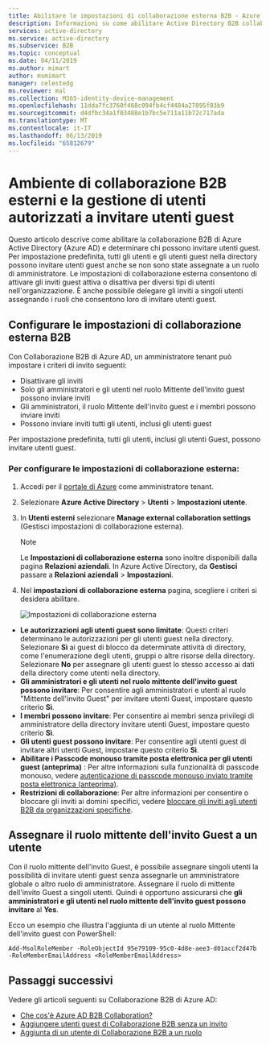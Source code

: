 ```yaml
---
title: Abilitare le impostazioni di collaborazione esterna B2B - Azure Active Directory | Microsoft Docs
description: Informazioni su come abilitare Active Directory B2B collaboration esterni e gestire utenti autorizzati a invitare utenti guest. Usare il ruolo mittente dell'invito Guest per delegare gli inviti.
services: active-directory
ms.service: active-directory
ms.subservice: B2B
ms.topic: conceptual
ms.date: 04/11/2019
ms.author: mimart
author: msmimart
manager: celestedg
ms.reviewer: mal
ms.collection: M365-identity-device-management
ms.openlocfilehash: 11dda7fc3760f468c094fb4cf4484a27895f83b9
ms.sourcegitcommit: d4dfbc34a1f03488e1b7bc5e711a11b72c717ada
ms.translationtype: MT
ms.contentlocale: it-IT
ms.lasthandoff: 06/13/2019
ms.locfileid: "65812679"
---
```

# <a name="enable-b2b-external-collaboration-and-manage-who-can-invite-guests"></a>Ambiente di collaborazione B2B esterni e la gestione di utenti autorizzati a invitare utenti guest

Questo articolo descrive come abilitare la collaborazione B2B di Azure Active Directory (Azure AD) e determinare chi possono invitare utenti guest. Per impostazione predefinita, tutti gli utenti e gli utenti guest nella directory possono invitare utenti guest anche se non sono state assegnate a un ruolo di amministratore. Le impostazioni di collaborazione esterna consentono di attivare gli inviti guest attiva o disattiva per diversi tipi di utenti nell'organizzazione. È anche possibile delegare gli inviti a singoli utenti assegnando i ruoli che consentono loro di invitare utenti guest.

## <a name="configure-b2b-external-collaboration-settings"></a>Configurare le impostazioni di collaborazione esterna B2B

Con Collaborazione B2B di Azure AD, un amministratore tenant può impostare i criteri di invito seguenti:

- Disattivare gli inviti
- Solo gli amministratori e gli utenti nel ruolo Mittente dell'invito guest possono inviare inviti
- Gli amministratori, il ruolo Mittente dell'invito guest e i membri possono inviare inviti
- Possono inviare inviti tutti gli utenti, inclusi gli utenti guest

Per impostazione predefinita, tutti gli utenti, inclusi gli utenti Guest, possono invitare utenti guest.

### <a name="to-configure-external-collaboration-settings"></a>Per configurare le impostazioni di collaborazione esterna:

1. Accedi per il [portale di Azure](https://portal.azure.com) come amministratore tenant.
2. Selezionare **Azure Active Directory** > **Utenti** > **Impostazioni utente**.
3. In **Utenti esterni** selezionare **Manage external collaboration settings** (Gestisci impostazioni di collaborazione esterna).
   > [!NOTE]
   > Le **Impostazioni di collaborazione esterna** sono inoltre disponibili dalla pagina **Relazioni aziendali**. In Azure Active Directory, da **Gestisci** passare a **Relazioni aziendali** > **Impostazioni**.
4. Nel **impostazioni di collaborazione esterna** pagina, scegliere i criteri si desidera abilitare.

   ![Impostazioni di collaborazione esterna](./media/delegate-invitations/control-who-to-invite.png)

  - **Le autorizzazioni agli utenti guest sono limitate**: Questi criteri determinano le autorizzazioni per gli utenti guest nella directory. Selezionare **Sì** ai guest di blocco da determinate attività di directory, come l'enumerazione degli utenti, gruppi o altre risorse della directory. Selezionare **No** per assegnare gli utenti guest lo stesso accesso ai dati della directory come utenti nella directory.
   - **Gli amministratori e gli utenti nel ruolo mittente dell'invito guest possono invitare**: Per consentire agli amministratori e utenti al ruolo "Mittente dell'invito Guest" per invitare utenti Guest, impostare questo criterio **Sì**.
   - **I membri possono invitare**: Per consentire ai membri senza privilegi di amministratore della directory invitare utenti Guest, impostare questo criterio **Sì**.
   - **Gli utenti guest possono invitare**: Per consentire agli utenti guest di invitare altri utenti Guest, impostare questo criterio **Sì**.
   - **Abilitare i Passcode monouso tramite posta elettronica per gli utenti guest (anteprima)** : Per altre informazioni sulla funzionalità di passcode monouso, vedere [autenticazione di passcode monouso inviato tramite posta elettronica (anteprima)](one-time-passcode.md).
   - **Restrizioni di collaborazione**: Per altre informazioni per consentire o bloccare gli inviti ai domini specifici, vedere [bloccare gli inviti agli utenti B2B da organizzazioni specifiche](allow-deny-list.md).

## <a name="assign-the-guest-inviter-role-to-a-user"></a>Assegnare il ruolo mittente dell'invito Guest a un utente

Con il ruolo mittente dell'invito Guest, è possibile assegnare singoli utenti la possibilità di invitare utenti guest senza assegnarle un amministratore globale o altro ruolo di amministratore. Assegnare il ruolo di mittente dell'invito Guest a singoli utenti. Quindi è opportuno assicurarsi che **gli amministratori e gli utenti nel ruolo mittente dell'invito guest possono invitare** al **Yes**.

Ecco un esempio che illustra l'aggiunta di un utente al ruolo Mittente dell'invito guest con PowerShell:

```
Add-MsolRoleMember -RoleObjectId 95e79109-95c0-4d8e-aee3-d01accf2d47b -RoleMemberEmailAddress <RoleMemberEmailAddress>
```

## <a name="next-steps"></a>Passaggi successivi

Vedere gli articoli seguenti su Collaborazione B2B di Azure AD:

- [Che cos'è Azure AD B2B Collaboration?](what-is-b2b.md)
- [Aggiungere utenti guest di Collaborazione B2B senza un invito](add-user-without-invite.md)
- [Aggiunta di un utente di Collaborazione B2B a un ruolo](add-guest-to-role.md)


